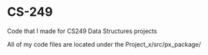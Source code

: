 # CS-249
Code that I made for CS249 Data Structures projects

All of my code files are located under the Project_x/src/px_package/
